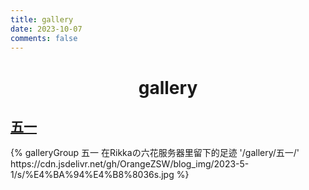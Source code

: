 ```yaml
---
title: gallery
date: 2023-10-07
comments: false
---
```


# <center>gallery</center>

## [五一](五一/)

<div class="gallery-group-main">
{% galleryGroup 五一 在Rikkaの六花服务器里留下的足迹 '/gallery/五一/' https://cdn.jsdelivr.net/gh/OrangeZSW/blog_img/2023-5-1/s/%E4%BA%94%E4%B8%8036s.jpg %}
</div>
